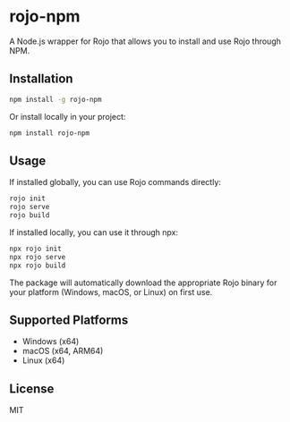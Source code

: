 # rojo-npm

A Node.js wrapper for Rojo that allows you to install and use Rojo through NPM.

## Installation

```bash
npm install -g rojo-npm
```

Or install locally in your project:

```bash
npm install rojo-npm
```

## Usage

If installed globally, you can use Rojo commands directly:

```bash
rojo init
rojo serve
rojo build
```

If installed locally, you can use it through npx:

```bash
npx rojo init
npx rojo serve
npx rojo build
```

The package will automatically download the appropriate Rojo binary for your platform (Windows, macOS, or Linux) on first use.

## Supported Platforms

- Windows (x64)
- macOS (x64, ARM64)
- Linux (x64)

## License

MIT
